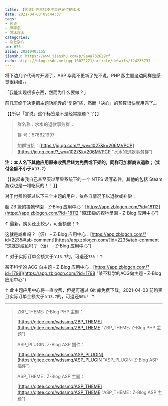 ```yaml
---
title: 【言说】仍然找不准自己定位的水水
date: 2021-04-03 09:44:37
tags:
- 言说
- 碎碎念
- 沉冰浮水
categories:
- 杂七杂八
id: 676
alias: 20210403155
jianshu: https://www.jianshu.com/p/9a4a732629cf
csdn: https://blog.csdn.net/qq_15022221/article/details/124233737
---
```


将下边几个代码库开源了，ASP 毕竟不更新了先不说，PHP 版主题这边同样是感觉很纠结。。

「我能实现很多东西，然而为什么要做？」

前几天终于决定把主题功能弄的“复杂”些，然而「决心」的预算很快就用完了。。

【【所以「言说」这个标签是不是经常跑题？？】】

<!--more-->

> 群名称：水水的退款事务群；
>
> 群   号：576621997
>
> 加群链接：[https://jq.qq.com/?_wv=1027&k=206MVPCP](https://jq.qq.com/?_wv=1027&k=206MVPCP "水水的退款事务群")

**注：本人名下其他应用原来收费后转为免费或下架的，同样可加群商议退款；（实付金额不小于`￥13.7`）**

【【说起来我自己甚至买过苹果系统下的一个 NTFS 读写软件，其他的包括 Steam 游戏也是一堆吃灰的！！】】

对于付费购买过以下三个主题的用户，依各自情况予以退款或补偿：

超 ZB 級的捏牠學園 - Z-Blog 应用中心：[https://app.zblogcn.com/?id=18112](https://app.zblogcn.com/?id=18112 "超ZB級的捏牠學園 - Z-Blog 应用中心")

↑ 最新，购买还比较少，可全额退！↑

这就是咸鱼吗？（仮） - Z-Blog 应用中心：[https://app.zblogcn.com/?id=2235#tab-comment](https://app.zblogcn.com/?id=2235#tab-comment "这就是咸鱼吗？（仮） - Z-Blog 应用中心")

↑ 对于实际订单金额大于`￥13.7`的，可退还`75%`！↑

某不科学的 ACG 向主题 - Z-Blog 应用中心：[https://app.zblogcn.com/?id=1798](https://app.zblogcn.com/?id=1798 "某不科学的ACG向主题 - Z-Blog 应用中心")

↑ 此主题应用中心将一直收费，但是可通过 Git 库免费下载，2021-04-03 前购买且实际订单金额大于`￥13.7`的，可退还`50%`！ ↑

---------------

> ZBP\_THEME: Z-Blog PHP 主题：
>
> [https://gitee.com/wdssmq/ZBP_THEME](https://gitee.com/wdssmq/ZBP_THEME "ZBP\_THEME: Z-Blog PHP 主题")
>
> ASP\_PLUGIN: Z-Blog ASP 插件：
>
> [https://gitee.com/wdssmq/ASP_PLUGIN](https://gitee.com/wdssmq/ASP_PLUGIN "ASP\_PLUGIN: Z-Blog ASP 插件")
>
> ASP\_THEME : Z-Blog ASP 主题：
>
> [https://gitee.com/wdssmq/ASP_THEME](https://gitee.com/wdssmq/ASP_THEME "ASP\_THEME : Z-Blog ASP 主题")

<!--676-->
